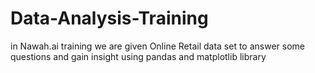 # Data-Analysis-Training
in Nawah.ai training we are given Online Retail data set to answer some questions and gain insight using pandas and matplotlib library
